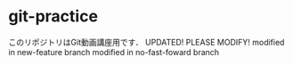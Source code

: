 # git-practice
このリポジトリはGit動画講座用です．
UPDATED!
PLEASE MODIFY!
modified in new-feature branch
modified in no-fast-foward branch